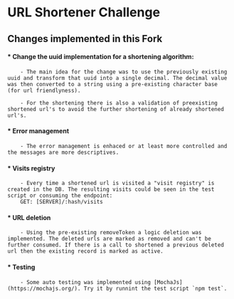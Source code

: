 # URL Shortener Challenge

## Changes implemented in this Fork

#### * Change the uuid implementation for a shortening algorithm:
        - The main idea for the change was to use the previously existing uuid and transform that uuid into a single decimal. The decimal value was then converted to a string using a pre-existing character base (for url friendlyness).

        - For the shortening there is also a validation of preexisting shortened url's to avoid the further shortening of already shortened url's.

#### * Error management
        - The error management is enhaced or at least more controlled and the messages are more descriptives.

#### * Visits registry
        - Every time a shortened url is visited a "visit registry" is created in the DB. The resulting visits could be seen in the test script or consuming the endpoint:
        GET: [SERVER]/:hash/visits

#### * URL deletion
        - Using the pre-existing removeToken a logic deletion was implemented. The deleted urls are marked as removed and can't be further consumed. If there is a call to shortened a previous deleted url then the existing record is marked as active.

#### * Testing
        - Some auto testing was implemented using [MochaJs](https://mochajs.org/). Try it by runnint the test script `npm test`.


